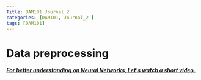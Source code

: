 ```yaml
---
Title: DAM101 Journal 2
categories: [DAM101, Journal_2 ]
tags: [DAM101]
---
```


# Data preprocessing

##### [For better understanding on Neural Networks, Let's watch a short video.](https://v.ftcdn.net/02/89/69/83/240_F_289698304_0YIIGyNxFFQzjJmkUnBATeEew9tnZSDQ_ST.mp4)